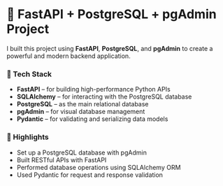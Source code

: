 # 🚀 FastAPI + PostgreSQL + pgAdmin Project

I built this project using **FastAPI**, **PostgreSQL**, and **pgAdmin** to create a powerful and modern backend application.

### 🧱 Tech Stack

- **FastAPI** – for building high-performance Python APIs
- **SQLAlchemy** – for interacting with the PostgreSQL database
- **PostgreSQL** – as the main relational database
- **pgAdmin** – for visual database management
- **Pydantic** – for validating and serializing data models

### 📌 Highlights

- Set up a PostgreSQL database with pgAdmin
- Built RESTful APIs with FastAPI
- Performed database operations using SQLAlchemy ORM
- Used Pydantic for request and response validation
